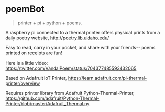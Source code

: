 # poemBot

> printer + pi + python + poems. 

A raspberry pi connected to a thermal printer offers physical prints from a daily poetry website, http://poetry.lib.uidaho.edu/

Easy to read, carry in your pocket, and share with your friends-- poems printed on receipts are fun!

Here is a little video: https://twitter.com/VandalPoem/status/704377485593432065 

Based on Adafruit IoT Printer, https://learn.adafruit.com/pi-thermal-printer/overview

Requires printer library from Adafruit Python-Thermal-Printer, https://github.com/adafruit/Python-Thermal-Printer/blob/master/Adafruit_Thermal.py







